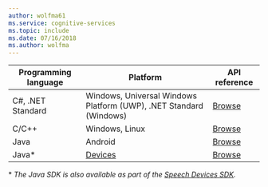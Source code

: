 ```yaml
---
author: wolfma61
ms.service: cognitive-services
ms.topic: include
ms.date: 07/16/2018
ms.author: wolfma
---
```


| Programming language | Platform | API reference
| - | - | - 
| C#, .NET Standard | Windows, Universal Windows Platform (UWP), .NET Standard (Windows) | [Browse](https://aka.ms/csspeech/csharpref)
| C/C++ | Windows, Linux | [Browse](https://aka.ms/csspeech/cppref)
| Java | Android | [Browse](https://aka.ms/csspeech/javaref)
| Java\* | [Devices](~/articles/cognitive-services/speech-service/speech-devices-sdk.md) | [Browse](https://aka.ms/csspeech/javaref)

\* *The Java SDK is also available as part of the [Speech Devices SDK](~/articles/cognitive-services/speech-service/speech-devices-sdk.md).*

